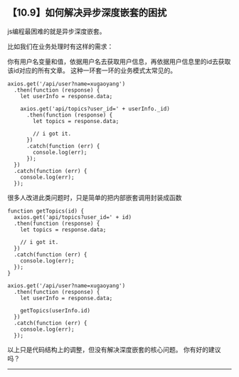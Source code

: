 ## 【10.9】如何解决异步深度嵌套的困扰

js编程最困难的就是异步深度嵌套。

比如我们在业务处理时有这样的需求：

你有用户名变量和值，依据用户名去获取用户信息，再依据用户信息里的id去获取该id对应的所有文章。
这种一环套一环的业务模式太常见的。
```
axios.get('/api/user?name=xugaoyang')
  .then(function (response) {
    let userInfo = response.data;
    
    axios.get('api/topics?user_id=' + userInfo._id)
      .then(function (response) {
        let topics = response.data;

        // i got it.
      })
      .catch(function (err) {
        console.log(err);
      });
  })
  .catch(function (err) {
    console.log(err);
  });
```
很多人改进此类问题时，只是简单的把内部嵌套调用封装成函数
```
function getTopics(id) {
  axios.get('api/topics?user_id=' + id)
  .then(function (response) {
    let topics = response.data;

    // i got it.
  })
  .catch(function (err) {
    console.log(err);
  });
}

axios.get('/api/user?name=xugaoyang')
  .then(function (response) {
	let userInfo = response.data;
	
	getTopics(userInfo.id)
  })
  .catch(function (err) {
	console.log(err);
  });
```

以上只是代码结构上的调整，但没有解决深度嵌套的核心问题。
你有好的建议吗？

---

